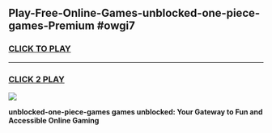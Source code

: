 
## Play-Free-Online-Games-unblocked-one-piece-games-Premium #owgi7
<h3>
<a href="https://premium.freeplayer.one?title=unblocked-one-piece-games&ref=8M">CLICK TO PLAY</a></h3>
<hr>

<h3>
<a href="https://premium.freeplayer.one?title=unblocked-one-piece-games&ref=8M">CLICK 2 PLAY</a>
  
</h3>

<a href="https://premium.freeplayer.one?title=unblocked-one-piece-games&ref=8M"><img src="https://clearcache.store/games.png"></a>


**unblocked-one-piece-games games unblocked: Your Gateway to Fun and Accessible Online Gaming**
